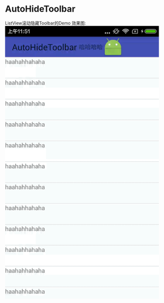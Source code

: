# AutoHideToolbar
ListView滚动隐藏Toolbar的Demo
效果图:
![image](https://github.com/liaopen123/AutoHideToolbar/blob/master/app/Untitled.gif)

